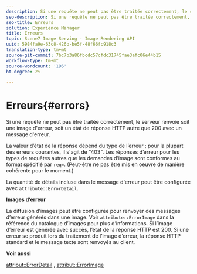 ```yaml
---
description: Si une requête ne peut pas être traitée correctement, le serveur renvoie soit une image d'erreur, soit un état de réponse HTTP autre que 200 avec un message d'erreur.
seo-description: Si une requête ne peut pas être traitée correctement, le serveur renvoie soit une image d'erreur, soit un état de réponse HTTP autre que 200 avec un message d'erreur.
seo-title: Erreurs
solution: Experience Manager
title: Erreurs
topic: Scene7 Image Serving - Image Rendering API
uuid: 5984fa9e-63c8-426b-be5f-48f66fc918c3
translation-type: tm+mt
source-git-commit: 7bc7b3a86fbcdc57cfdc31745fae3afc06e44b15
workflow-type: tm+mt
source-wordcount: '196'
ht-degree: 2%

---
```



# Erreurs{#errors}

Si une requête ne peut pas être traitée correctement, le serveur renvoie soit une image d&#39;erreur, soit un état de réponse HTTP autre que 200 avec un message d&#39;erreur.

La valeur d’état de la réponse dépend du type de l’erreur ; pour la plupart des erreurs courantes, il s&#39;agit de &quot;403&quot;. Les réponses d’erreur pour les types de requêtes autres que les demandes d’image sont conformes au format spécifié par `req=`. (Peut-être ne pas être mis en oeuvre de manière cohérente pour le moment.)

La quantité de détails incluse dans le message d&#39;erreur peut être configurée avec `attribute::ErrorDetail`.

**Images d’erreur**

La diffusion d’images peut être configurée pour renvoyer des messages d’erreur générés dans une image. Voir `attribute::ErrorImage` dans la référence du catalogue d’images pour plus d’informations. Si l’image d’erreur est générée avec succès, l’état de la réponse HTTP est 200. Si une erreur se produit lors du traitement de l’image d’erreur, la réponse HTTP standard et le message texte sont renvoyés au client.

**Voir aussi**

[attribut::ErrorDetail](../../../../../ir-api/material-cat/image-rendering-api-ref/c-ir-material-catalog/c-ir-attributes-reference/r-ir-errordetail.md#reference-123b56eed6cf49cea6e0490672b7c53b) ,  [attribut::ErrorImage](../../../../../ir-api/material-cat/image-rendering-api-ref/c-ir-material-catalog/c-ir-attributes-reference/r-ir-errorimage.md#reference-b58bdaba96074c52802ca8dc54bfe2f0)
